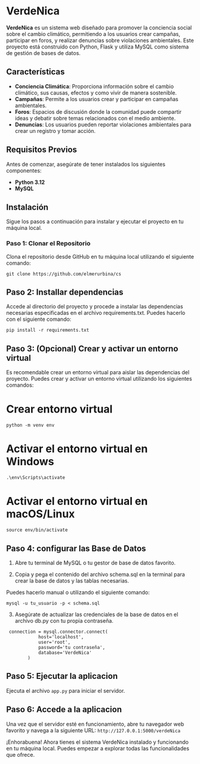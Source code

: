 # VerdeNica

**VerdeNica** es un sistema web diseñado para promover la conciencia social sobre el cambio climático, permitiendo a los usuarios crear campañas, participar en foros, y realizar denuncias sobre violaciones ambientales. Este proyecto está construido con Python, Flask y utiliza MySQL como sistema de gestión de bases de datos.

## Características

- **Conciencia Climática**: Proporciona información sobre el cambio climático, sus causas, efectos y como vivir de manera sostenible.
- **Campañas**: Permite a los usuarios crear y participar en campañas ambientales.
- **Foros**: Espacios de discusión donde la comunidad puede compartir ideas y debatir sobre temas relacionados con el medio ambiente.
- **Denuncias**: Los usuarios pueden reportar violaciones ambientales para crear un registro y tomar acción.

## Requisitos Previos

Antes de comenzar, asegúrate de tener instalados los siguientes componentes:

- **Python 3.12**
- **MySQL**

## Instalación

Sigue los pasos a continuación para instalar y ejecutar el proyecto en tu máquina local.

### Paso 1: Clonar el Repositorio

Clona el repositorio desde GitHub en tu máquina local utilizando el siguiente comando:


`git clone https://github.com/elmerurbina/cs`

## Paso 2: Installar dependencias

Accede al directorio del proyecto y procede a instalar las dependencias necesarias especificadas en el archivo requirements.txt. Puedes hacerlo con el siguiente comando:

`pip install -r requirements.txt`

## Paso 3: (Opcional) Crear y activar un entorno virtual
Es recomendable crear un entorno virtual para aislar las dependencias del proyecto. Puedes crear y activar un entorno virtual utilizando los siguientes comandos:

# Crear entorno virtual
`python -m venv env`

# Activar el entorno virtual en Windows
`.\env\Scripts\activate`

# Activar el entorno virtual en macOS/Linux
`source env/bin/activate`
## Paso 4: configurar las Base de Datos
1. Abre tu terminal de MySQL o tu gestor de base de datos favorito.

2. Copia y pega el contenido del archivo schema.sql en la terminal para crear la base de datos y las tablas necesarias.

Puedes hacerlo manual o utilizando el siguiente comando:

`mysql -u tu_usuario -p < schema.sql`

3. Asegúrate de actualizar las credenciales de la base de datos en el archivo db.py con tu propia contraseña.
```
 connection = mysql.connector.connect(
            host='localhost',
            user='root',
            password='tu contraseña',
            database='VerdeNica'
        ) 
```
## Paso 5: Ejecutar la aplicacion
Ejecuta el archivo `app.py` para iniciar el servidor.

## Paso 6: Accede a la aplicacion
Una vez que el servidor esté en funcionamiento, abre tu navegador web favorito y navega a la siguiente URL:
`http://127.0.0.1:5000/verdeNica`

¡Enhorabuena! Ahora tienes el sistema VerdeNica instalado y funcionando en tu máquina local. Puedes empezar a explorar todas las funcionalidades que ofrece.
